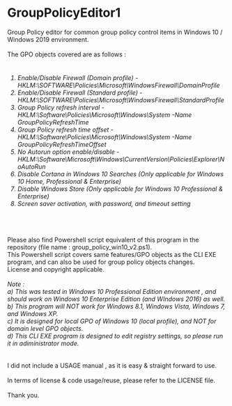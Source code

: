 # GroupPolicyEditor1
Group Policy editor for common group policy control items in Windows 10 / Windows 2019 environment.
<br><br>
The GPO objects covered are as follows :
<br><br><h6>
1. Enable/Disable Firewall (Domain profile) - HKLM:\\SOFTWARE\\Policies\\Microsoft\\WindowsFirewall\\DomainProfile<br>
2. Enable/Disable Firewall (Standard profile) - HKLM:\\SOFTWARE\\Policies\\Microsoft\\WindowsFirewall\\StandardProfile<br>
3. Group Policy refresh interval - HKLM:\\Software\\Policies\\Microsoft\\Windows\\System -Name GroupPolicyRefreshTime<br>
4. Group Policy refresh time offset - HKLM:\\Software\\Policies\\Microsoft\\Windows\\System -Name GroupPolicyRefreshTimeOffset<br>
5. No Autorun option enable/disable - HKLM:\\Software\\Microsoft\\Windows\\CurrentVersion\\Policies\\Explorer\\NoAutoRun<br>
6. Disable Cortana in Windows 10 Searches (Only applicable for Windows 10 Home, Professional & Enterprise)<br>
7. Disable Windows Store (Only applicable for Windows 10 Professional & Enterprise)<br>
8. Screen saver activation, with password, and timeout setting<br>
<br><br></h6>
Please also find Powershell script equivalent of this program in the repository (file name : group_policy_win10_v2.ps1).<br>
This Powershell script covers same features/GPO objects as the CLI EXE program, and can also be used for group policy objects changes. <br>
License and copyright applicable.
<br><br>
<i>Note : <br>
a) This was tested in Windows 10 Professional Edition environment , and should work on Windows 10 Enterprise Edition (and WIndows 2016) as well.<br>
b) This program will NOT work for Windows 8.1, Windows Vista, Windows 7, and Windows XP.<br>
c) It is designed for local GPO of Windows 10 (local profile), and NOT for domain level GPO objects.<br>
d) This CLI EXE program is designed to edit registry settings, so please run it in adiministrator mode.<br>
  </i>
  <br><br>
  I did not include a USAGE manual , as it is easy & straight forward to use.
  <br><br>
  In terms of license & code usage/reuse, please refer to the LICENSE file.
   <br><br>
   Thank you.